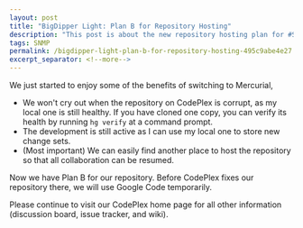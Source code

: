 ```yaml
---
layout: post
title: "BigDipper Light: Plan B for Repository Hosting"
description: "This post is about the new repository hosting plan for #SNMP."
tags: SNMP
permalink: /bigdipper-light-plan-b-for-repository-hosting-495c9abe4e27
excerpt_separator: <!--more-->
---
```

We just started to enjoy some of the benefits of switching to Mercurial,

* We won't cry out when the repository on CodePlex is corrupt, as my local one is still healthy. If you have cloned one copy, you can verify its health by running `hg verify` at a command prompt.
* The development is still active as I can use my local one to store new change sets.
* (Most important) We can easily find another place to host the repository so that all collaboration can be resumed.
<!--more-->

Now we have Plan B for our repository. Before CodePlex fixes our repository there, we will use Google Code temporarily.

Please continue to visit our CodePlex home page for all other information (discussion board, issue tracker, and wiki).
